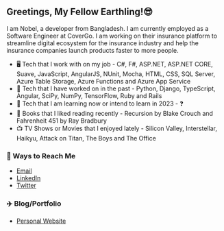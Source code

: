 ## Greetings, My Fellow Earthling!😎

I am Nobel, a developer from Bangladesh. I am currently employed as a Software Engineer at CoverGo. I am working on their insurance platform to streamline digital ecosystem for the insurance industry and help the insurance companies launch products faster to more people.

+ 🖥️ Tech that I work with on my job - C#, F#, ASP.NET, ASP.NET CORE, Suave, JavaScript, AngularJS, NUnit, Mocha, HTML, CSS, SQL Server, Azure Table Storage, Azure Functions and Azure App Service
+ 💾 Tech that I have worked on in the past - Python, Django, TypeScript, Angular, SciPy, NumPy, TensorFlow, Ruby and Rails
+ 🌱 Tech that I am learning now or intend to learn in 2023 - ❓
+ 📗 Books that I liked reading recently - Recursion by Blake Crouch and Fahrenheit 451 by Ray Bradbury
+ 📺 TV Shows or Movies that I enjoyed lately - Silicon Valley, Interstellar, Haikyu, Attack on Titan, The Boys and The Office

### 🔗 Ways to Reach Me

+ [Email](mailto:asif.nobel@gmail.com)
+ [LinkedIn](https://www.linkedin.com/in/asifulnobel)
+ [Twitter](https://twitter.com/Asiful_Nobel)

### ✈️ Blog/Portfolio

+ [Personal Website](https://asifulnobel.github.io/)
